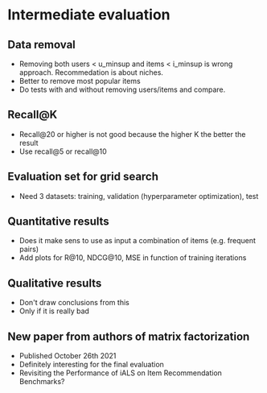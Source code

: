 # Intermediate evaluation

## Data removal

- Removing both users < u\_minsup and items < i\_minsup is wrong approach. Recommedation is about niches. 
- Better to remove most popular items
- Do tests with and without removing users/items and compare.

## Recall@K

- Recall@20 or higher is not good because the higher K the better the result
- Use recall@5 or recall@10

## Evaluation set for grid search

- Need 3 datasets: training, validation (hyperparameter optimization), test

## Quantitative results
- Does it make sens to use as input a combination of items (e.g. frequent pairs)
- Add plots for R@10, NDCG@10, MSE in function of training iterations

## Qualitative results

- Don\'t draw conclusions from this
- Only if it is really bad

## New paper from authors of matrix factorization
- Published October 26th 2021
- Definitely interesting for the final evaluation
- Revisiting the Performance of iALS on Item Recommendation Benchmarks?

